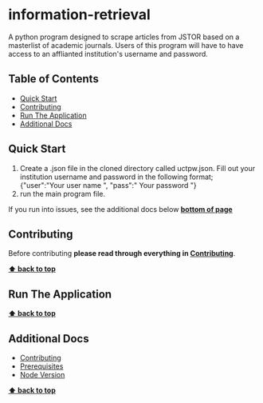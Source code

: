 # information-retrieval <!-- omit in toc -->

A python program designed to scrape articles from JSTOR based on a masterlist
of academic journals. Users of this program will have to have access to an 
afflianted institution's username and password. 

## Table of Contents <!-- omit in toc -->

<!-- TOC -->
- [Quick Start](#quick-start)
- [Contributing](#contributing)
- [Run The Application](#run-the-application)
- [Additional Docs](#additional-docs)
<!-- /TOC -->

## Quick Start

1. Create a .json file in the cloned directory called uctpw.json. Fill out 
your institution username and password in the following format; 
{"user":"Your user name ", "pass":" Your password "}
2. run the main program file. 

If you run into issues, see the additional docs below **[bottom of page](#Additional-Docs)**

## Contributing

Before contributing **please read through everything in [Contributing](docs/contributing.md)**.

**[⬆ back to top](#table-of-contents)**

## Run The Application


**[⬆ back to top](#table-of-contents)**

## Additional Docs

- [Contributing](docs/contributing.md)
- [Prerequisites](docs/prerequisites.md)
- [Node Version](docs/node-version.md)

**[⬆ back to top](#table-of-contents)**
